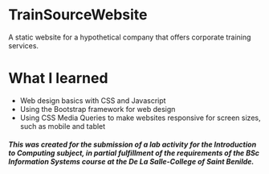 # TrainSourceWebsite
A static website for a hypothetical company that offers corporate training services.

# What I learned
- Web design basics with CSS and Javascript
- Using the Bootstrap framework for web design
- Using CSS Media Queries to make websites responsive for screen sizes, such as mobile and tablet

##### This was created for the submission of a lab activity for the Introduction to Computing subject, in partial fulfillment of the requirements of the BSc Information Systems course at the De La Salle-College of Saint Benilde.
